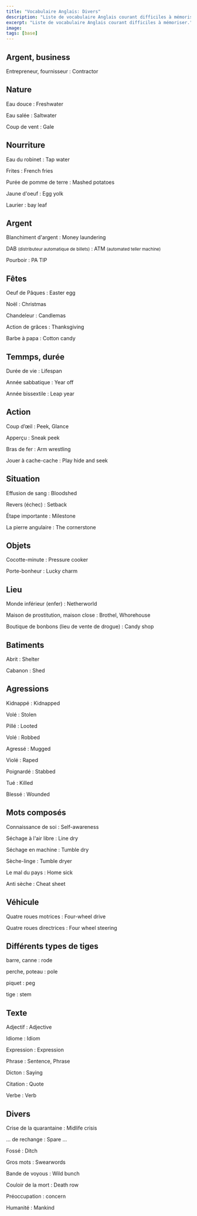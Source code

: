 ```yaml
---
title: "Vocabulaire Anglais: Divers"
description: "Liste de vocabulaire Anglais courant difficiles à mémoriser."
excerpt: "Liste de vocabulaire Anglais courant difficiles à mémoriser."
image:
tags: [base]
---
```


## Argent, business

Entrepreneur, fournisseur
: Contractor


## Nature

Eau douce
: Freshwater

Eau salée
: Saltwater

Coup de vent
: Gale


## Nourriture

Eau du robinet
: Tap water

Frites
: French fries

Purée de pomme de terre
: Mashed potatoes

Jaune d'oeuf
: Egg yolk

Laurier
: bay leaf


## Argent

Blanchiment d'argent
: Money laundering

DAB <small>(distributeur automatique de billets)</small>
: ATM <small>(automated teller machine)</small>

Pourboir
: PA TIP


## Fêtes

Oeuf de Pâques
: Easter egg

Noël
: Christmas

Chandeleur
: Candlemas

Action de grâces
: Thanksgiving

Barbe à papa
: Cotton candy


## Temmps, durée

Durée de vie
: Lifespan

Année sabbatique
: Year off

Année bissextile
: Leap year


## Action

Coup d’œil
: Peek, Glance

Apperçu
: Sneak peek

Bras de fer
: Arm wrestling

Jouer à cache-cache
: Play hide and seek


## Situation

Effusion de sang
: Bloodshed

Revers (échec)
: Setback

Étape importante
: Milestone

La pierre angulaire
: The cornerstone


## Objets

Cocotte-minute
: Pressure cooker

Porte-bonheur
: Lucky charm


## Lieu

Monde inférieur (enfer)
: Netherworld

Maison de prostitution, maison close
: Brothel, Whorehouse

Boutique de bonbons (lieu de vente de drogue)
: Candy shop


## Batiments

Abrit
: Shelter

Cabanon
: Shed


## Agressions

Kidnappé
: Kidnapped

Volé
: Stolen

Pillé
: Looted

Volé
: Robbed

Agressé
: Mugged

Violé
: Raped

Poignardé
: Stabbed

Tué
: Killed

Blessé
: Wounded


## Mots composés

Connaissance de soi
: Self-awareness

Séchage à l'air libre
: Line dry

Séchage en machine
: Tumble dry

Sèche-linge
: Tumble dryer

Le mal du pays
: Home sick

Anti sèche
: Cheat sheet


## Véhicule

Quatre roues motrices
: Four-wheel drive

Quatre roues directrices
: Four wheel steering


## Différents types de tiges

barre, canne
: rode

perche, poteau
: pole

piquet
: peg

tige
: stem


## Texte

Adjectif
: Adjective

Idiome
: Idiom

Expression
: Expression

Phrase
: Sentence, Phrase

Dicton
: Saying

Citation
: Quote

Verbe
: Verb


## Divers

Crise de la quarantaine
: Midlife crisis

... de rechange
: Spare ...

Fossé
: Ditch

Gros mots
: Swearwords

Bande de voyous
: Wild bunch

Couloir de la mort
: Death row

Préoccupation
: concern

Humanité
: Mankind
